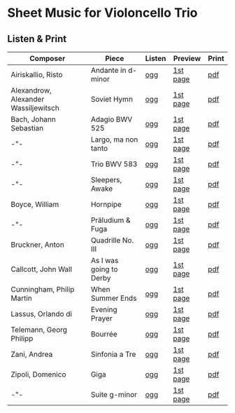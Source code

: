 # Sheet Music for Violoncello Trio

## Listen & Print

Composer | Piece | Listen | Preview | Print
-------- | ----- | ------ | ------- | -----
Airiskallio, Risto | Andante in d-minor | [ogg](http://cellist.bplaced.net/ogg/Airiskallio,%20Risto/airiskallio_andante_in_d.ogg) | [1st page](https://raw.githubusercontent.com/cellist/Lilypond-Sheet-Music/master/Vlc%2C%20Vlc%2C%20Vlc/Airiskallio%2C%20Risto/Andante%20in%20d-moll/preview.png) | [pdf](https://github.com/cellist/Lilypond-Sheet-Music/raw/master/Vlc%2C%20Vlc%2C%20Vlc/Airiskallio%2C%20Risto/Andante%20in%20d-moll/airiskallio_andante_in_d.pdf)
Alexandrow, Alexander Wassiljewitsch | Soviet Hymn | [ogg](http://cellist.bplaced.net/ogg/Alexandrow,%20Alexander%20Wassiljewitsch/alexandrow_hymne.ogg) | [1st page](https://github.com/cellist/Lilypond-Sheet-Music/raw/master/Vlc%2C%20Vlc%2C%20Vlc/Alexandrow%2C%20Alexander%20Wassiljewitsch/Hymne/preview.png) | [pdf](https://github.com/cellist/Lilypond-Sheet-Music/raw/master/Vlc%2C%20Vlc%2C%20Vlc/Alexandrow%2C%20Alexander%20Wassiljewitsch/Hymne/alexandrow_hymne.pdf)
Bach, Johann Sebastian | Adagio BWV 525 | [ogg](http://cellist.bplaced.net/ogg/Bach,%20Johann%20Sebastian/bach_adagio_bwv525.ogg) | [1st page](https://raw.githubusercontent.com/cellist/Lilypond-Sheet-Music/master/Vlc%2C%20Vlc%2C%20Vlc/Bach%2C%20Johann%20Sebastian/Adagio/preview.png) | [pdf](https://github.com/cellist/Lilypond-Sheet-Music/raw/master/Vlc%2C%20Vlc%2C%20Vlc/Bach%2C%20Johann%20Sebastian/Adagio/bach_adagio.pdf)
-"- | Largo, ma non tanto | [ogg](http://cellist.bplaced.net/ogg/Bach,%20Johann%20Sebastian/bach_largo_ma_non_tanto.ogg) | [1st page](https://raw.githubusercontent.com/cellist/Lilypond-Sheet-Music/master/Vlc%2C%20Vlc%2C%20Vlc/Bach%2C%20Johann%20Sebastian/Largo%20ma%20non%20tanto/preview.png) | [pdf](https://github.com/cellist/Lilypond-Sheet-Music/raw/master/Vlc%2C%20Vlc%2C%20Vlc/Bach%2C%20Johann%20Sebastian/Largo%20ma%20non%20tanto/bach_largo_ma_non_tanto.pdf)
-"- | Trio BWV 583 | [ogg](http://cellist.bplaced.net/ogg/Bach,%20Johann%20Sebastian/bach_trio_d_moll.ogg) | [1st page](https://raw.githubusercontent.com/cellist/Lilypond-Sheet-Music/master/Vlc%2C%20Vlc%2C%20Vlc/Bach%2C%20Johann%20Sebastian/Trio%20d-moll/preview.png) | [pdf](https://github.com/cellist/Lilypond-Sheet-Music/raw/master/Vlc%2C%20Vlc%2C%20Vlc/Bach%2C%20Johann%20Sebastian/Trio%20d-moll/bach_trio_d_moll.pdf)
-"- | Sleepers, Awake | [ogg](http://cellist.bplaced.net/ogg/Bach,%20Johann%20Sebastian/bach_wachet_auf.ogg) | [1st page](https://raw.githubusercontent.com/cellist/Lilypond-Sheet-Music/master/Vlc%2C%20Vlc%2C%20Vlc/Bach%2C%20Johann%20Sebastian/Wachet%20auf/preview.png) | [pdf](https://github.com/cellist/Lilypond-Sheet-Music/raw/master/Vlc%2C%20Vlc%2C%20Vlc/Bach%2C%20Johann%20Sebastian/Wachet%20auf/bach_wachet_auf.pdf)
Boyce, William | Hornpipe | [ogg](http://cellist.bplaced.net/ogg/Boyce,%20William/boyce_hornpipe.ogg) | [1st page](https://raw.githubusercontent.com/cellist/Lilypond-Sheet-Music/master/Vlc%2C%20Vlc%2C%20Vlc/Boyce%2C%20William/Hornpipe/preview.png) | [pdf](https://github.com/cellist/Lilypond-Sheet-Music/raw/master/Vlc%2C%20Vlc%2C%20Vlc/Boyce%2C%20William/Hornpipe/boyce_hornpipe.pdf)
-"- | Präludium & Fuga | [ogg](http://cellist.bplaced.net/ogg/Boyce,%20William/boyce_praeludium_fuge.ogg) | [1st page](https://raw.githubusercontent.com/cellist/Lilypond-Sheet-Music/master/Vlc%2C%20Vlc%2C%20Vlc/Boyce%2C%20William/Praeludium%20und%20Fuge/preview.png) | [pdf](https://github.com/cellist/Lilypond-Sheet-Music/raw/master/Vlc%2C%20Vlc%2C%20Vlc/Boyce%2C%20William/Praeludium%20und%20Fuge/boyce_praeludium_fuge.pdf)
Bruckner, Anton | Quadrille No. III | [ogg](http://cellist.bplaced.net/ogg/Bruckner,%20Anton/bruckner_quadrille.ogg) | [1st page](https://github.com/cellist/Lilypond-Sheet-Music/raw/master/Vlc%2C%20Vlc%2C%20Vlc/Bruckner%2C%20Anton/Quadrille/preview.png) | [pdf](https://github.com/cellist/Lilypond-Sheet-Music/raw/master/Vlc%2C%20Vlc%2C%20Vlc/Bruckner%2C%20Anton/Quadrille/bruckner_quadrille.pdf)
Callcott, John Wall | As I was going to Derby | [ogg](http://cellist.bplaced.net/ogg/Callcott,%20John%20Wall/callcott_going_to_derby.ogg) | [1st page](https://raw.githubusercontent.com/cellist/Lilypond-Sheet-Music/master/Vlc%2C%20Vlc%2C%20Vlc/Callcott%2C%20John%20Wall/As%20I%20was%20going%20to%20Derby/preview.png) | [pdf](https://github.com/cellist/Lilypond-Sheet-Music/raw/master/Vlc%2C%20Vlc%2C%20Vlc/Callcott%2C%20John%20Wall/As%20I%20was%20going%20to%20Derby/callcott_going_to_derby.pdf)
Cunningham, Philip Martin | When Summer Ends | [ogg](http://cellist.bplaced.net/ogg/Cunningham,%20Philip%20Martin/cunningham_when_summer_ends.ogg) | [1st page](https://raw.githubusercontent.com/cellist/Lilypond-Sheet-Music/master/Vlc%2C%20Vlc%2C%20Vlc/Cunningham%2C%20Philip%20Martin/When%20Summer%20Ends/preview.png) | [pdf](https://github.com/cellist/Lilypond-Sheet-Music/raw/master/Vlc%2C%20Vlc%2C%20Vlc/Cunningham%2C%20Philip%20Martin/When%20Summer%20Ends/cunningham_when_summer_ends.pdf)
Lassus, Orlando di | Evening Prayer | [ogg](http://cellist.bplaced.net/ogg/Lasso,%20Orlando%20di/lassus_abendgebet.ogg) | [1st page](https://raw.githubusercontent.com/cellist/Lilypond-Sheet-Music/master/Vlc%2C%20Vlc%2C%20Vlc/Lassus%2C%20Orlando%20di/Abendgebet/preview.png) | [pdf](https://github.com/cellist/Lilypond-Sheet-Music/raw/master/Vlc%2C%20Vlc%2C%20Vlc/Lassus%2C%20Orlando%20di/Abendgebet/lassus_abendgebet.pdf)
Telemann, Georg Philipp | Bourrée | [ogg](http://cellist.bplaced.net/ogg/Telemann,%20Georg%20Philipp/telemann_bourr%c3%a9e.ogg) | [1st page](https://raw.githubusercontent.com/cellist/Lilypond-Sheet-Music/master/Vlc%2C%20Vlc%2C%20Vlc/Telemann%2C%20Georg%20Philipp/Bourr%C3%A9e/preview.png) | [pdf](https://github.com/cellist/Lilypond-Sheet-Music/raw/master/Vlc%2C%20Vlc%2C%20Vlc/Telemann%2C%20Georg%20Philipp/Bourr%C3%A9e/telemann_bourr%C3%A9e.pdf)
Zani, Andrea | Sinfonia a Tre | [ogg](http://cellist.bplaced.net/ogg/Zani,%20Andrea/zani_sinfonia_a_tre.ogg) | [1st page](https://raw.githubusercontent.com/cellist/Lilypond-Sheet-Music/master/Vlc%2C%20Vlc%2C%20Vlc/Zani%2C%20Andrea/Sinfonia%20a%20Tre/preview.png) | [pdf](https://github.com/cellist/Lilypond-Sheet-Music/raw/master/Vlc%2C%20Vlc%2C%20Vlc/Zani%2C%20Andrea/Sinfonia%20a%20Tre/zani_sinfonia_a_tre.pdf)
Zipoli, Domenico | Giga | [ogg](http://cellist.bplaced.net/ogg/Zipoli,%20Domenico/zipoli_giga.ogg) | [1st page](https://raw.githubusercontent.com/cellist/Lilypond-Sheet-Music/master/Vlc%2C%20Vlc%2C%20Vlc/Zipoli%2C%20Domenico/Giga/preview.png) | [pdf](https://github.com/cellist/Lilypond-Sheet-Music/raw/master/Vlc%2C%20Vlc%2C%20Vlc/Zipoli%2C%20Domenico/Giga/zipoli_giga.pdf)
-"- | Suite g-minor | [ogg](http://cellist.bplaced.net/ogg/Zipoli,%20Domenico/zipoli_suite_g_moll.ogg) | [1st page](https://raw.githubusercontent.com/cellist/Lilypond-Sheet-Music/master/Vlc%2C%20Vlc%2C%20Vlc/Zipoli%2C%20Domenico/Suite%20g-moll/preview.png) | [pdf](https://github.com/cellist/Lilypond-Sheet-Music/raw/master/Vlc%2C%20Vlc%2C%20Vlc/Zipoli%2C%20Domenico/Suite%20g-moll/zipoli_suite_g_moll.pdf)
